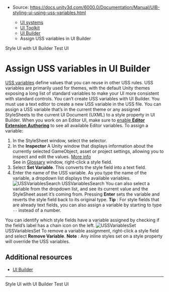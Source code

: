 * Source: https://docs.unity3d.com/6000.0/Documentation/Manual/UIB-styling-ui-using-uss-variables.html

  * [UI systems](https://docs.unity3d.com/6000.0/Documentation/Manual/UIToolkits.html)
  * [UI Toolkit](https://docs.unity3d.com/6000.0/Documentation/Manual/UIElements.html)
  * [UI Builder](https://docs.unity3d.com/6000.0/Documentation/Manual/UIBuilder.html)
  * Assign USS variables in UI Builder


[](https://docs.unity3d.com/6000.0/Documentation/Manual/UIB-styling-ui-using-uss-selectors.html)
Style UI with UI Builder
[](https://docs.unity3d.com/6000.0/Documentation/Manual/UIB-testing-ui.html)
Test UI
# Assign USS variables in UI Builder
[USS variables](https://docs.unity3d.com/6000.0/Documentation/Manual/UIE-USS-variables.html) define values that you can reuse in other USS rules. USS variables are primarily used for themes, with the default Unity themes exposing a long list of standard variables to make your UI more consistent with standard controls.
You can’t create USS variables with UI Builder. You must use a text editor to create a new USS variable in the USS file.
You can assign a USS variable that’s in the current theme or any assigned StyleSheets to the current UI Document (UXML) to a style property in UI Builder. When you work on an Editor UI, make sure to [enable **Editor Extension Authoring**](https://docs.unity3d.com/6000.0/Documentation/Manual/UIB-interface-overview.html#enable-editor-extension-authoring-for-ui-documents-uxml) to see all available Editor variables.
To assign a variable:
  1. In the StyleSheet window, select the selector.
  2. In the **Inspector** A Unity window that displays information about the currently selected GameObject, asset or project settings, allowing you to inspect and edit the values. [More info](https://docs.unity3d.com/6000.0/Documentation/Manual/UsingTheInspector.html)  
See in [Glossary](https://docs.unity3d.com/6000.0/Documentation/Manual/Glossary.html#Inspector) window, right-click a style field.
  3. Select **Set Variable**. This converts the style field into a text field.
  4. Enter the name of the USS variable. As you type the name of the variable, a dropdown list displays the available variables.
![USSVariablesSearch](https://docs.unity3d.com/6000.0/Documentation/uploads/Main/UIBuilder/USSVariablesSearch.png) USSVariablesSearch
You can also select a variable from the dropdown list, and see its current value and the StyleSheet asset it’s coming from. Pressing **Enter** sets the variable and reverts the style field back to its original type.
**Tip** : For style fields that are already text fields, you can also assign a variable by starting to type `--` instead of a number.


You can identify which style fields have a variable assigned by checking if the field’s label has a chain icon on the left.
![USSVariablesSet](https://docs.unity3d.com/6000.0/Documentation/uploads/Main/UIBuilder/USSVariablesSet.png) USSVariablesSet
To remove a variable assignment, right-click a style field and select **Remove Variable**.
**Note** : Any inline styles set on a style property will override the USS variables.
## Additional resources
  * [UI Builder](https://docs.unity3d.com/6000.0/Documentation/Manual/UIBuilder.html)


* * *
[](https://docs.unity3d.com/6000.0/Documentation/Manual/UIB-styling-ui-using-uss-selectors.html)
Style UI with UI Builder
[](https://docs.unity3d.com/6000.0/Documentation/Manual/UIB-testing-ui.html)
Test UI
